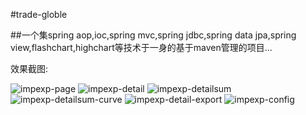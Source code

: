 #trade-globle

##一个集spring aop,ioc,spring mvc,spring jdbc,spring data jpa,spring view,flashchart,highchart等技术于一身的基于maven管理的项目...

效果截图:

![impexp-page](https://raw.github.com/luowei/trade-impexp/master/trade-globle/doc/img/impexp-page.png)
![impexp-detail](https://raw.github.com/luowei/trade-impexp/master/trade-globle/doc/img/impexp-detail.png)
![impexp-detailsum](https://raw.github.com/luowei/trade-impexp/master/trade-globle/doc/img/impexp-detailsum.png)
![impexp-detailsum-curve](https://raw.github.com/luowei/trade-impexp/master/trade-globle/doc/img/impexp-detailsum-curve.png)
![impexp-detail-export](https://raw.github.com/luowei/trade-impexp/master/trade-globle/doc/img/impexp-detail-export.png)
![impexp-config](https://raw.github.com/luowei/trade-impexp/master/trade-globle/doc/img/impexp-config.png)